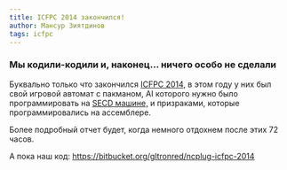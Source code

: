 ```yaml
---
title: ICFPC 2014 закончился!
author: Мансур Зиятдинов
tags: icfpc
---
```


### Мы кодили-кодили и, наконец... ничего особо не сделали ###

Буквально только что закончился [ICFPC
2014](http://icfpcontest.org/), в этом году у них был свой игровой
автомат с пакманом, AI которого нужно было программировать на
[SECD машине,](https://en.wikipedia.org/wiki/SECD_machine) и
призраками, которые программировались на ассемблере.

Более подробный отчет будет, когда немного отдохнем после этих 72
часов.

А пока наш код: <https://bitbucket.org/gltronred/ncplug-icfpc-2014>

<!--more-->

